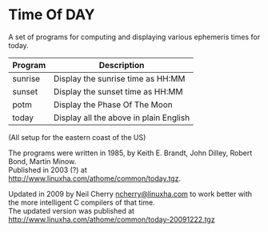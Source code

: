 Time Of DAY
===========

A set of programs for computing and displaying various ephemeris times for today.

| Program | Description                            |
| ------- | -------------------------------------- |
| sunrise | Display the sunrise time as HH:MM      |
| sunset  | Display the sunset time as HH:MM       |
| potm    | Display the Phase Of The Moon          |
| today   | Display all the above in plain English |

(All setup for the eastern coast of the US)

The programs were written in 1985, by Keith E. Brandt, John Dilley, Robert Bond, Martin Minow.  
Published in 2003 (?) at http://www.linuxha.com/athome/common/today.tgz.

Updated in 2009 by Neil Cherry <ncherry@linuxha.com> to work better with the more intelligent C compilers of that time.  
The updated version was published at http://www.linuxha.com/athome/common/today-20091222.tgz
